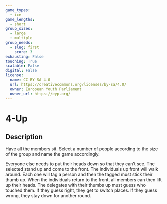 ```yaml
---
game_types:
  - ice
game_lengths:
  - short
group_sizes:
  - large
  - multiple
group_needs:
  - slug: first
    score: 3
exhausting: False
touching: True
scalable: False
digital: False
license:
  name: CC BY-SA 4.0
  url: https://creativecommons.org/licenses/by-sa/4.0/
  owner: European Youth Parliament
  owner_url: https://eyp.org/
---
```

# 4-Up

## Description
Have all the members sit. Select a number of people according to the size of the group and name the game accordingly.

Everyone else needs to put their heads down so that they can’t see. The selected stand up and come to the front. The individuals up front will walk around. Each one will tag a person and then the tagged must stick their thumb up. When the individuals return to the front, all members can then lift up their heads. The delegates with their thumbs up must guess who touched them. If they guess right, they get to switch places. If they guess wrong, they stay down for another round.

